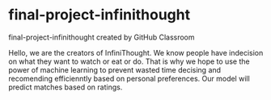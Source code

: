 # final-project-infinithought
final-project-infinithought created by GitHub Classroom

Hello, we are the creators of InfiniThought. We know people have indecision on what they want to watch or eat or do. That is why we hope to use the power of machine learning to prevent wasted time decising and recomending efficienntly based on personal preferences. Our model will predict matches based on ratings.
